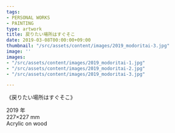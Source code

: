```yaml
---
tags:
- PERSONAL WORKS
- PAINTING
type: artwork
title: 戻りたい場所はすぐそこ
date: 2019-03-08T00:00:00+09:00
thumbnail: "/src/assets/content/images/2019_modoritai-3.jpg"
image: ''
images:
- "/src/assets/content/images/2019_modoritai-1.jpg"
- "/src/assets/content/images/2019_modoritai-2.jpg"
- "/src/assets/content/images/2019_modoritai-3.jpg"

---
```

《戻りたい場所はすぐそこ》

2019 年  
227×227 mm  
Acrylic on wood